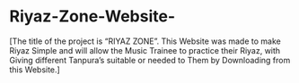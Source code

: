 # Riyaz-Zone-Website-
[The title of the project is “RIYAZ ZONE”. This Website was made to make Riyaz Simple and will allow the Music Trainee to practice their Riyaz, with Giving different Tanpura’s suitable or needed to Them by Downloading from this Website.]
